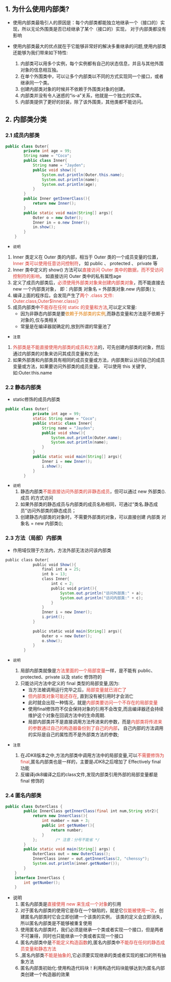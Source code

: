 
## 1. 为什么使用内部类?

- 使用内部类最吸引人的原因是：每个内部类都能独立地继承一个（接口的）实现，所以无论外围类是否已经继承了某个（接口的）实现，  对于内部类都没有影响

- 使用内部类最大的优点就在于它能够非常好的解决多重继承的问题,使用内部类还能够为我们带来如下特性:  
	1. 内部类可以用多个实例，每个实例都有自己的状态信息，并且与其他外围对象的信息相互独。  
	2. 在单个外围类中，可以让多个内部类以不同的方式实现同一个接口，或者继承同一个类。  
	3. 创建内部类对象的时候并不依赖于外围类对象的创建。  
	4. 内部类并没有令人迷惑的“is-a”关系，他就是一个独立的实体。 
	5. 内部类提供了更好的封装，除了该外围类，其他类都不能访问。

## 2. 内部类分类

### 2.1 成员内部类

```java
public class Outer{
		private int age = 99;
		String name = "Coco";
		public class Inner{
			String name = "Jayden";
			public void show(){
				System.out.println(Outer.this.name);
				System.out.println(name);
				System.out.println(age);
			}
		}
		public Inner getInnerClass(){
			return new Inner();
		}
		public static void main(String[] args){
			Outer o = new Outer();
			Inner in = o.new Inner();
			in.show();
		}
	}
```

- `说明`
1. Inner 类定义在 Outer 类的内部，相当于 Outer 类的一个成员变量的位置，<font color="#d83931">Inner 类可以使用任意访问控制符</font>，  如 public 、 protected 、 private 等
2. Inner 类中定义的 show() 方法可以<font color="#d83931">直接访问 Outer 类中的数据，而不受访问控制符的影响</font>，  如直接访问 Outer 类中的私有属性age
3. 定义了成员内部类后，<font color="#d83931">必须使用外部类对象来创建内部类对象</font>，而不能直接去 new 一个内部类对象，  即：内部类 对象名 = 外部类对象.new 内部类( );
4. 编译上面的程序后，会发现产生了<font color="#d83931">两个 .class 文件: Outer.class,Outer$Inner.class{}</font>
5. 成员内部类中<font color="#d83931">不能存在任何 static 的变量和方法</font>,可以定义常量:
	- 因为非静态内部类是要<font color="#de7802">依赖于外部类的实例</font>,而静态变量和方法是不依赖于对象的,仅与类相关
	- 常量是在编译器就确定的,放到所谓的常量池了

- `注意`
1. <font color="#d83931">外部类是不能直接使用内部类的成员和方法</font>的，可先创建内部类的对象，然后通过内部类的对象来访问其成员变量和方法;
2. 如果外部类和内部类具有相同的成员变量或方法，内部类默认访问自己的成员变量或方法，如果要访问外部类的成员变量，  可以使用 this 关键字,如:Outer.this.name

### 2.2 静态内部类

- static修饰的成员内部类
```java
public class Outer{
			private int age = 99;
			static String name = "Coco";
			public static class Inner{
				String name = "Jayden";
				public void show(){
					System.out.println(Outer.name);
					System.out.println(name);					
				}
			}
			public static void main(String[] args){
				Inner i = new Inner();
				i.show();
			}
		}
```

- `说明`
	1. 静态内部类<font color="#d83931">不能直接访问外部类的非静态成员</font>，但可以通过 new 外部类().成员 的方式访问
	2. 如果外部类的静态成员与内部类的成员名称相同，可通过“类名.静态成员”访问外部类的静态成员；
	3. 创建静态内部类的对象时，不需要外部类的对象，可以直接创建 内部类 对象名 = new 内部类();

### 2.3 方法（局部）内部类

- 作用域仅限于方法内，方法外部无法访问该内部类
```java
public class Outer{
			public void Show(){
				final int a = 25;
				int b = 13;
				class Inner{
					int c = 2;
					public void print(){
						System.out.println("访问外部类:" + a);
						System.out.println("访问内部类:" + c);
					}
				}
				Inner i = new Inner();
				i.print();
			}
			
			public static void main(String[] args){
				Outer o = new Outer();
				o.show();
			}
		}
```

- `说明`
	1. 局部内部类就像是<font color="#d83931">方法里面的一个局部变量</font>一样，是不能有 public、protected、private 以及 static 修饰符的
	2. 只能访问方法中定义的 final 类型的局部变量,因为:
		- 当方法被调用运行完毕之后，<font color="#d83931">局部变量就已消亡了</font>
		- <font color="#d83931">但内部类对象可能还存在</font>,  直到没有被引用时才会消亡
		- 此时就会出现一种情况，就是<font color="#d83931">内部类要访问一个不存在的局部变量</font>
		- 使用final修饰符不仅会保持对象的引用不会改变,而且编译器还会持续维护这个对象在回调方法中的生命周期.
		- 局部内部类并不是直接调用方法传进来的参数，而是<font color="#d83931">内部类将传进来的参数通过自己的构造器备份到了自己的内部</font>，  自己内部的方法调用的实际是自己的属性而不是外部类方法的参数;

- `注意`
	1. 在JDK8版本之中,方法内部类中调用方法中的局部变量,可以<font color="#d83931">不需要修饰为 final</font>,匿名内部类也是一样的，主要是JDK8之后增加了 Effectively final 功能
	2. 反编译jdk8编译之后的class文件,发现内部类引用外部的局部变量都是 final 修饰的

### 2.4 匿名内部类

```java
public class OuterClass {
		public InnerClass getInnerClass(final int num,String str2){
			return new InnerClass(){
				int number = num + 3;
				public int getNumber(){
					return number;
				}
			};        /* 注意：分号不能省 */
		}
		public static void main(String[] args) {
			OuterClass out = new OuterClass();
			InnerClass inner = out.getInnerClass(2, "chenssy");
			System.out.println(inner.getNumber());
		}
	}
	interface InnerClass {
		int getNumber();
	}
```

- 说明
	1. 匿名内部类是<font color="#d83931">直接使用 new 来生成一个对象</font>的引用
	2. 对于匿名内部类的使用它是存在一个缺陷的，就是它<font color="#d83931">仅能被使用一次</font>，创建匿名内部类时它会立即创建一个该类的实例，  该类的定义会立即消失，所以匿名内部类是不能够被重复使用
	3. 使用匿名内部类时，我们必须是继承一个类或者实现一个接口，但是两者不可兼得，同时也只能继承一个类或者实现一个接口
	4. 匿名内部类中是<font color="#d83931">不能定义构造函数</font>的,匿名内部类中<font color="#d83931">不能存在任何的静态成员变量和静态方法</font>
	5. ,匿名内部类<font color="#d83931">不能是抽象的</font>,它必须要实现继承的类或者实现的接口的所有抽象方法
	6. 匿名内部类初始化:使用构造代码块！利用构造代码块能够达到为匿名内部类创建一个构造器的效果